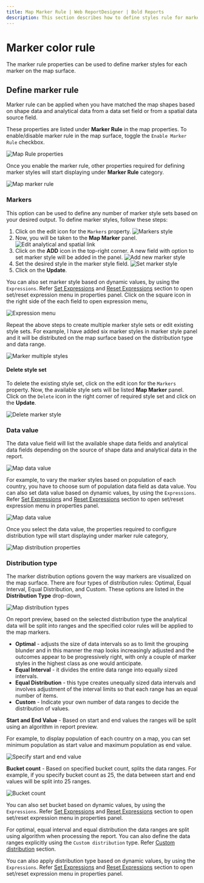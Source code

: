 ```yaml
---
title: Map Marker Rule | Web ReportDesigner | Bold Reports
description: This section describes how to define styles rule for marker in Map Report Item with the Bold Report Designer
---
```


# Marker color rule

The marker rule properties can be used to define marker styles for each marker on the map surface.

## Define marker rule

Marker rule can be applied when you have matched the map shapes based on shape data and analytical data from a data set field or from a spatial data source field.

These properties are listed under **Marker Rule** in the map properties. To enable/disable marker rule in the map surface, toggle the `Enable Marker Rule` checkbox.

![Map Rule properties](/static/assets/on-premise/images/report-designer/report-items/map/marker-rule/initial.png)

Once you enable the marker rule, other properties required for defining marker styles will start displaying under **Marker Rule** category.

![Map marker rule](/static/assets/on-premise/images/report-designer/report-items/map/marker-rule/enable-marker-rule.png)

### Markers

This option can be used to define any number of marker style sets based on your desired output. To define marker styles, follow these steps:

1. Click on the edit icon for the `Markers` property.
![Markers style](/static/assets/on-premise/images/report-designer/report-items/map/marker-rule/edit-icon.png)
2. Now, you will be taken to the **Map Marker** panel.
![Edit analytical and spatial link](/static/assets/on-premise/images/report-designer/report-items/map/marker-rule/panel.png)
3. Click on the **ADD** icon in the top-right corner. A new field with option to set marker style will be added in the panel.
![Add new marker style](/static/assets/on-premise/images/report-designer/report-items/map/marker-rule/add-field.png)
4. Set the desired style in the marker style field.
![Set marker style](/static/assets/on-premise/images/report-designer/report-items/map/marker-rule/set-style.png)
5. Click on the **Update**.

You can also set marker style based on dynamic values, by using the `Expressions`. Refer [Set Expressions](./../../../compose-report/properties-panel/#set-expression) and [Reset Expressions](./../../../compose-report/properties-panel/#reset-expression) section to open set/reset expression menu in properties panel. Click on the square icon in the right side of the each field to open expression menu,

![Expression menu](/static/assets/on-premise/images/report-designer/report-items/map/marker-rule/expression-menu.png)

Repeat the above steps to create multiple marker style sets or edit existing style sets. For example, I have added six marker styles in marker style panel and it will be distributed on the map surface based on the distribution type and data range.

![Marker multiple styles](/static/assets/on-premise/images/report-designer/report-items/map/marker-rule/multiple-style.png)

#### Delete style set

To delete the existing style set, click on the edit icon for the `Markers` property. Now, the available style sets will be listed **Map Marker** panel. Click on the `Delete` icon in the right corner of required style set and click on the **Update**.

![Delete marker style](/static/assets/on-premise/images/report-designer/report-items/map/marker-rule/delete-custom-style.png)

### Data value

The data value field will list the available shape data fields and analytical data fields depending on the source of shape data and analytical data in the report.

![Map data value](/static/assets/on-premise/images/report-designer/report-items/map/marker-rule/data-value.png)

For example, to vary the marker styles based on population of each country, you have to choose sum of population data field as data value. You can also set data value based on dynamic values, by using the `Expressions`. Refer [Set Expressions](./../../../compose-report/properties-panel/#set-expression) and [Reset Expressions](./../../../compose-report/properties-panel/#reset-expression) section to open set/reset expression menu in properties panel.

![Map data value](/static/assets/on-premise/images/report-designer/report-items/map/marker-rule/data-value-expression.png)

Once you select the data value, the properties required to configure distribution type will start displaying under marker rule category,

![Map distribution properties](/static/assets/on-premise/images/report-designer/report-items/map/marker-rule/distribution-properties.png)

### Distribution type

The marker distribution options govern the way markers are visualized on the map surface. There are four types of distribution rules: Optimal, Equal Interval, Equal Distribution, and Custom. These options are listed in the **Distribution Type** drop-down,

![Map distribution types](/static/assets/on-premise/images/report-designer/report-items/map/marker-rule/distribution-types.png)

On report preview, based on the selected distribution type the analytical data will be split into ranges and the specified color rules will be applied to the map markers.

* **Optimal** - adjusts the size of data intervals so as to limit the grouping blunder and in this manner the map looks increasingly adjusted and the outcomes appear to be progressively right, with only a couple of marker styles in the highest class as one would anticipate.
* **Equal Interval** - it divides the entire data range into equally sized intervals.
* **Equal Distribution** - this type creates unequally sized data intervals and involves adjustment of the interval limits so that each range has an equal number of items.
* **Custom** - Indicate your own number of data ranges to decide the distribution of values.

**Start and End Value** - Based on start and end values the ranges will be split using an algorithm in report preview.

For example, to display population of each country on a map, you can set minimum population as start value and maximum population as end value.

![Specify start and end value](/static/assets/on-premise/images/report-designer/report-items/map/marker-rule/start-end-value.png)

**Bucket count** - Based on specified bucket count, splits the data ranges. For example, if you specify bucket count as 25, the data between start and end values will be split into 25 ranges.

![Bucket count](/static/assets/on-premise/images/report-designer/report-items/map/marker-rule/bucket-count.png)

You can also set bucket based on dynamic values, by using the `Expressions`. Refer [Set Expressions](./../../../compose-report/properties-panel/#set-expression) and [Reset Expressions](./../../../compose-report/properties-panel/#reset-expression) section to open set/reset expression menu in properties panel.

For optimal, equal interval and equal distribution the data ranges are split using algorithm when processing the report. You can also define the data ranges explicitly using the `Custom distribution` type. Refer [Custom distribution](./../../../report-items/map/custom-distribution-range/) section.

You can also apply distribution type based on dynamic values, by using the `Expressions`. Refer [Set Expressions](./../../../compose-report/properties-panel/#set-expression) and [Reset Expressions](./../../../compose-report/properties-panel/#reset-expression) section to open set/reset expression menu in properties panel.